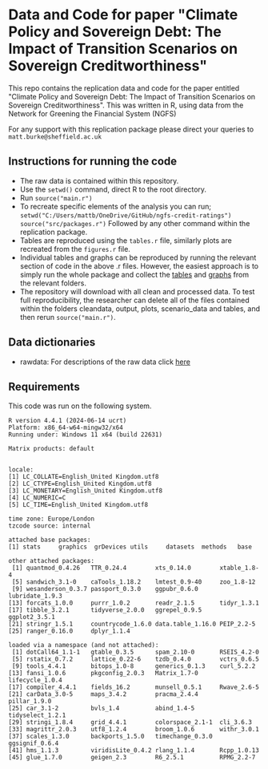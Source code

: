 # Data and Code for paper "Climate Policy and Sovereign Debt: The Impact of Transition Scenarios on Sovereign Creditworthiness"

This repo contains the replication data and code for the paper entitled "Climate Policy and Sovereign Debt: The Impact of Transition Scenarios on Sovereign Creditworthiness". This was written in R, using data from the Network for Greening the Financial System (NGFS)

For any support with this replication package please direct your queries to `matt.burke@sheffield.ac.uk`

## Instructions for running the code

- The raw data is contained within this repository. 
- Use the `setwd()` command, direct R to the root directory.
- Run `source("main.r")`
- To recreate specific elements of the analysis you can run;
    `setwd("C:/Users/mattb/OneDrive/GitHub/ngfs-credit-ratings")`
    `source("src/packages.r")`
    Followed by any other command within the replication package.
- Tables are reproduced using the `tables.r` file, similarly plots are recreated from the `figures.r` file.
- Individual tables and graphs can be reproduced by running the relevant section of code in the above .r files. However, the easiest approach is to simply run the whole package and collect the [tables](tables/) and [graphs](plots/) from the relevant folders.
- The repository will download with all clean and processed data. To test full reproducibility, the researcher can delete all of the files contained within the folders cleandata, output, plots, scenario_data and tables, and then rerun `source("main.r")`.

## Data dictionaries
- rawdata: For descriptions of the raw data click [here](rawdata/dictionary.md)

## Requirements

This code was run on the following system. 
```
R version 4.4.1 (2024-06-14 ucrt)
Platform: x86_64-w64-mingw32/x64
Running under: Windows 11 x64 (build 22631)

Matrix products: default


locale:
[1] LC_COLLATE=English_United Kingdom.utf8 
[2] LC_CTYPE=English_United Kingdom.utf8   
[3] LC_MONETARY=English_United Kingdom.utf8
[4] LC_NUMERIC=C                           
[5] LC_TIME=English_United Kingdom.utf8    

time zone: Europe/London
tzcode source: internal

attached base packages:
[1] stats     graphics  grDevices utils     datasets  methods   base     

other attached packages:
 [1] quantmod_0.4.26   TTR_0.24.4        xts_0.14.0        xtable_1.8-4     
 [5] sandwich_3.1-0    caTools_1.18.2    lmtest_0.9-40     zoo_1.8-12       
 [9] wesanderson_0.3.7 passport_0.3.0    ggpubr_0.6.0      lubridate_1.9.3  
[13] forcats_1.0.0     purrr_1.0.2       readr_2.1.5       tidyr_1.3.1      
[17] tibble_3.2.1      tidyverse_2.0.0   ggrepel_0.9.5     ggplot2_3.5.1    
[21] stringr_1.5.1     countrycode_1.6.0 data.table_1.16.0 PEIP_2.2-5       
[25] ranger_0.16.0     dplyr_1.1.4      

loaded via a namespace (and not attached):
 [1] dotCall64_1.1-1   gtable_0.3.5      spam_2.10-0       RSEIS_4.2-0      
 [5] rstatix_0.7.2     lattice_0.22-6    tzdb_0.4.0        vctrs_0.6.5      
 [9] tools_4.4.1       bitops_1.0-8      generics_0.1.3    curl_5.2.2       
[13] fansi_1.0.6       pkgconfig_2.0.3   Matrix_1.7-0      lifecycle_1.0.4  
[17] compiler_4.4.1    fields_16.2       munsell_0.5.1     Rwave_2.6-5      
[21] carData_3.0-5     maps_3.4.2        pracma_2.4.4      pillar_1.9.0     
[25] car_3.1-2         bvls_1.4          abind_1.4-5       tidyselect_1.2.1 
[29] stringi_1.8.4     grid_4.4.1        colorspace_2.1-1  cli_3.6.3        
[33] magrittr_2.0.3    utf8_1.2.4        broom_1.0.6       withr_3.0.1      
[37] scales_1.3.0      backports_1.5.0   timechange_0.3.0  ggsignif_0.6.4   
[41] hms_1.1.3         viridisLite_0.4.2 rlang_1.1.4       Rcpp_1.0.13      
[45] glue_1.7.0        geigen_2.3        R6_2.5.1          RPMG_2.2-7       
```
